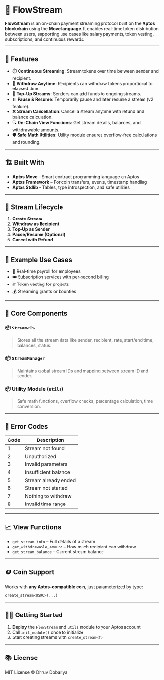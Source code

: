 # 🚀 FlowStream

**FlowStream** is an on-chain payment streaming protocol built on the **Aptos blockchain** using the **Move language**. It enables real-time token distribution between users, supporting use cases like salary payments, token vesting, subscriptions, and continuous rewards.

---

## 🧠 Features

- ⏱️ **Continuous Streaming**: Stream tokens over time between sender and recipient.
- 💸 **Withdraw Anytime**: Recipients can withdraw tokens proportional to elapsed time.
- 🔁 **Top-Up Streams**: Senders can add funds to ongoing streams.
- ⏸️ **Pause & Resume**: Temporarily pause and later resume a stream (v2 feature).
- ❌ **Stream Cancellation**: Cancel a stream anytime with refund and balance calculation.
- 🔍 **On-Chain View Functions**: Get stream details, balances, and withdrawable amounts.
- 🛡️ **Safe Math Utilities**: Utility module ensures overflow-free calculations and rounding.

---

## 🏗️ Built With

- **Aptos Move** – Smart contract programming language on Aptos  
- **Aptos Framework** – For coin transfers, events, timestamp handling  
- **Aptos Stdlib** – Tables, type introspection, and safe utilities  

---

## 🔧 Stream Lifecycle

1. **Create Stream**
2. **Withdraw as Recipient**
3. **Top-Up as Sender**
4. **Pause/Resume (Optional)**
5. **Cancel with Refund**

---

## 🧪 Example Use Cases

- 💼 Real-time payroll for employees  
- 🎟️ Subscription services with per-second billing  
- ⛓️ Token vesting for projects  
- 💰 Streaming grants or bounties  

---

## 🧱 Core Components

### 📦 `Stream<T>`
> Stores all the stream data like sender, recipient, rate, start/end time, balances, status.

### 📦 `StreamManager`
> Maintains global stream IDs and mapping between stream ID and sender.

### 📦 Utility Module (`utils`)
> Safe math functions, overflow checks, percentage calculation, time conversion.

---

## 📜 Error Codes

| Code | Description |
|------|-------------|
| 1    | Stream not found |
| 2    | Unauthorized |
| 3    | Invalid parameters |
| 4    | Insufficient balance |
| 5    | Stream already ended |
| 6    | Stream not started |
| 7    | Nothing to withdraw |
| 8    | Invalid time range |

---

## 📈 View Functions

- `get_stream_info` – Full details of a stream  
- `get_withdrawable_amount` – How much recipient can withdraw  
- `get_stream_balance` – Current stream balance  

---

## 🪙 Coin Support

Works with **any Aptos-compatible coin**, just parameterized by type:
```move
create_stream<USDC>(...)
```

---

## 🧑‍💻 Getting Started

1. **Deploy** the `FlowStream` and `utils` module to your Aptos account  
2. Call `init_module()` once to initialize  
3. Start creating streams with `create_stream<T>`

---

## 📚 License

MIT License © Dhruv Dobariya
